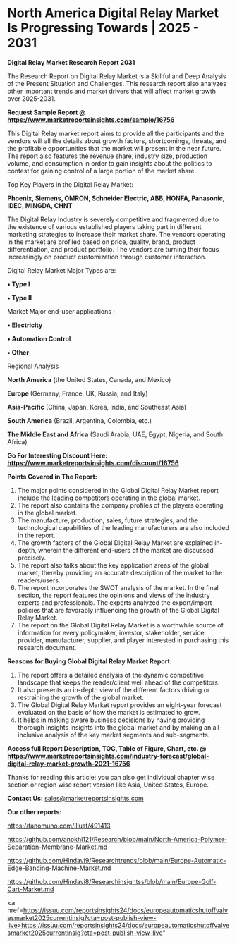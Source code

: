 # North America  Digital Relay Market Is Progressing Towards | 2025 - 2031

<strong>Digital Relay Market Research Report 2031</strong>

The Research Report on Digital Relay Market is a Skillful and Deep Analysis of the Present Situation and Challenges. This research report also analyzes other important trends and market drivers that will affect market growth over 2025-2031.

<strong>Request Sample Report @ <a href=https://www.marketreportsinsights.com/sample/16756>https://www.marketreportsinsights.com/sample/16756</a></strong>

This Digital Relay market report aims to provide all the participants and the vendors will all the details about growth factors, shortcomings, threats, and the profitable opportunities that the market will present in the near future. The report also features the revenue share, industry size, production volume, and consumption in order to gain insights about the politics to contest for gaining control of a large portion of the market share.

Top Key Players in the Digital Relay Market:

<strong>Phoenix, Siemens, OMRON, Schneider Electric, ABB, HONFA, Panasonic, IDEC, MINGDA, CHNT</strong>

The Digital Relay Industry is severely competitive and fragmented due to the existence of various established players taking part in different marketing strategies to increase their market share. The vendors operating in the market are profiled based on price, quality, brand, product differentiation, and product portfolio. The vendors are turning their focus increasingly on product customization through customer interaction.

Digital Relay Market Major Types are:

<strong>• Type I

• Type II</strong>

Market Major end-user applications :

<strong>• Electricity

• Automation Control

• Other</strong>

Regional Analysis

</u><strong><b>North America</b></strong> (the United States, Canada, and Mexico)

<strong><b>Europe </b></strong>(Germany, France, UK, Russia, and Italy)

<strong><b>Asia-Pacific</b></strong> (China, Japan, Korea, India, and Southeast Asia)

<strong><b>South America</b></strong> (Brazil, Argentina, Colombia, etc.)

<strong><b>The Middle East and Africa</b></strong> (Saudi Arabia, UAE, Egypt, Nigeria, and South Africa)

<strong>Go For Interesting Discount Here: <a href=https://www.marketreportsinsights.com/discount/16756>https://www.marketreportsinsights.com/discount/16756</a></strong>

<strong>Points Covered in The Report:</strong>
<ol>
  <li>The major points considered in the Global Digital Relay Market report include the leading competitors operating in the global market.</li>
  <li>The report also contains the company profiles of the players operating in the global market.</li>
  <li>The manufacture, production, sales, future strategies, and the technological capabilities of the leading manufacturers are also included in the report.</li>
  <li>The growth factors of the Global Digital Relay Market are explained in-depth, wherein the different end-users of the market are discussed precisely.</li>
  <li>The report also talks about the key application areas of the global market, thereby providing an accurate description of the market to the readers/users.</li>
  <li>The report incorporates the SWOT analysis of the market. In the final section, the report features the opinions and views of the industry experts and professionals. The experts analyzed the export/import policies that are favorably influencing the growth of the Global Digital Relay Market.</li>
  <li>The report on the Global Digital Relay Market is a worthwhile source of information for every policymaker, investor, stakeholder, service provider, manufacturer, supplier, and player interested in purchasing this research document.</li>
</ol>
<strong>Reasons for Buying Global Digital Relay Market Report:</strong>

<ol>
  <li>The report offers a detailed analysis of the dynamic competitive landscape that keeps the reader/client well ahead of the competitors.</li>
  <li>It also presents an in-depth view of the different factors driving or restraining the growth of the global market.</li>
  <li>The Global Digital Relay Market report provides an eight-year forecast evaluated on the basis of how the market is estimated to grow.</li>
  <li>It helps in making aware business decisions by having providing thorough insights insights into the global market and by making an all-inclusive analysis of the key market segments and sub-segments.</li>
</ol>
<strong>Access full Report Description, TOC, Table of Figure, Chart, etc. @ <a href=https://www.marketreportsinsights.com/industry-forecast/global-digital-relay-market-growth-2021-16756>https://www.marketreportsinsights.com/industry-forecast/global-digital-relay-market-growth-2021-16756</a></strong>


Thanks for reading this article; you can also get individual chapter wise section or region wise report version like Asia, United States, Europe.

<strong>Contact Us:</strong>
sales@marketreportsinsights.com

<strong>Our other reports:</strong>

<a href=https://tanomuno.com/illust/491413>https://tanomuno.com/illust/491413</a>

<a href=https://github.com/anokhi121/Research/blob/main/North-America-Polymer-Separation-Membrane-Market.md>https://github.com/anokhi121/Research/blob/main/North-America-Polymer-Separation-Membrane-Market.md</a>

<a href=https://github.com/Hindavi9/Researchtrends/blob/main/Europe-Automatic-Edge-Banding-Machine-Market.md>https://github.com/Hindavi9/Researchtrends/blob/main/Europe-Automatic-Edge-Banding-Machine-Market.md</a>

<a href=https://github.com/Hindavi8/Researchinsightss/blob/main/Europe-Golf-Cart-Market.md>https://github.com/Hindavi8/Researchinsightss/blob/main/Europe-Golf-Cart-Market.md</a>

<a href=https://issuu.com/reportsinsights24/docs/europeautomaticshutoffvalvesmarket2025currentinsig?cta=post-publish-view-live>https://issuu.com/reportsinsights24/docs/europeautomaticshutoffvalvesmarket2025currentinsig?cta=post-publish-view-live</a>"
